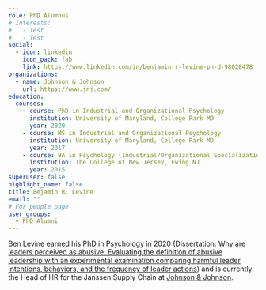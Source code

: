 ```yaml
---
role: PhD Alumnus
# interests:
#   - Test
#   - Test
social:
  - icon: linkedin
    icon_pack: fab
    link: https://www.linkedin.com/in/benjamin-r-levine-ph-d-98028478
organizations:
  - name: Johnson & Johnson
    url: https://www.jnj.com/
education:
  courses:
    - course: PhD in Industrial and Organizational Psychology
      institution: University of Maryland, College Park MD
      year: 2020
    - course: MS in Industrial and Organizational Psychology
      institution: University of Maryland, College Park MD
      year: 2017
    - course: BA in Psychology (Industrial/Organizational Specialization)
      institution: The College of New Jersey, Ewing NJ
      year: 2015
superuser: false
highlight_name: false
title: Bejamin R. Levine
email: ""
# For people page
user_groups: 
  - PhD Alumni
---
```

Ben Levine earned his PhD in Psychology in 2020 (Dissertation: [Why are leaders perceived as abusive: Evaluating the definition of abusive leadership with an experimental examination comparing harmful leader intentions, behaviors, and the frequency of leader actions](https://drum.lib.umd.edu/handle/1903/26184)) and is currently the Head of HR for the Janssen Supply Chain at [Johnson & Johnson](https://www.jnj.com/).